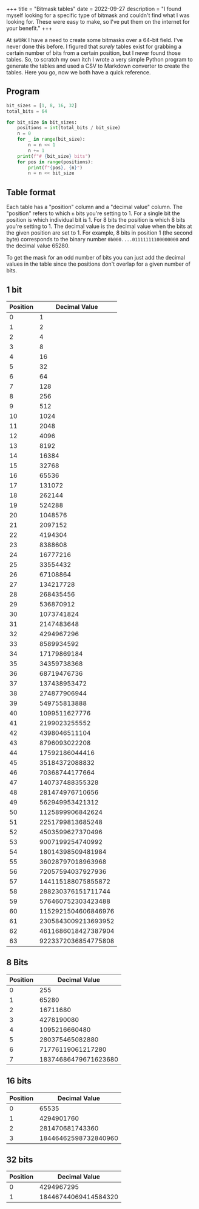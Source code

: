 +++
title = "Bitmask tables"
date = 2022-09-27
description = "I found myself looking for a specific type of bitmask and couldn't find what I was looking for. These were easy to make, so I've put them on the internet for your benefit."
+++

At `$WORK` I have a need to create some bitmasks over a 64-bit field. I've never done this before. I figured that *surely* tables exist for grabbing a certain number of bits from a certain position, but I never found those tables. So, to scratch my own itch I wrote a very simple Python program to generate the tables and used a CSV to Markdown converter to create the tables. Here you go, now we both have a quick reference.

## Program
```python
bit_sizes = [1, 8, 16, 32]
total_bits = 64

for bit_size in bit_sizes:
    positions = int(total_bits / bit_size)
    n = 0
    for _ in range(bit_size):
        n = n << 1
        n += 1
    print(f"# {bit_size} bits")
    for pos in range(positions):
        print(f"{pos}, {n}")
        n = n << bit_size
```

## Table format
Each table has a "position" column and a "decimal value" column. The "position" refers to which `n` bits you're setting to 1. For a single bit the position is which individual bit is 1. For 8 bits the position is which 8 bits you're setting to 1. The decimal value is the decimal value when the bits at the given position are set to 1. For example, 8 bits in position 1 (the second byte) corresponds to the binary number `0b000....01111111100000000` and the decimal value 65280.

To get the mask for an odd number of bits you can just add the decimal values in the table since the positions don't overlap for a given number of bits.

## 1 bit
|Position|Decimal Value       |
|--------|--------------------|
|0       | 1                  |
|1       | 2                  |
|2       | 4                  |
|3       | 8                  |
|4       | 16                 |
|5       | 32                 |
|6       | 64                 |
|7       | 128                |
|8       | 256                |
|9       | 512                |
|10      | 1024               |
|11      | 2048               |
|12      | 4096               |
|13      | 8192               |
|14      | 16384              |
|15      | 32768              |
|16      | 65536              |
|17      | 131072             |
|18      | 262144             |
|19      | 524288             |
|20      | 1048576            |
|21      | 2097152            |
|22      | 4194304            |
|23      | 8388608            |
|24      | 16777216           |
|25      | 33554432           |
|26      | 67108864           |
|27      | 134217728          |
|28      | 268435456          |
|29      | 536870912          |
|30      | 1073741824         |
|31      | 2147483648         |
|32      | 4294967296         |
|33      | 8589934592         |
|34      | 17179869184        |
|35      | 34359738368        |
|36      | 68719476736        |
|37      | 137438953472       |
|38      | 274877906944       |
|39      | 549755813888       |
|40      | 1099511627776      |
|41      | 2199023255552      |
|42      | 4398046511104      |
|43      | 8796093022208      |
|44      | 17592186044416     |
|45      | 35184372088832     |
|46      | 70368744177664     |
|47      | 140737488355328    |
|48      | 281474976710656    |
|49      | 562949953421312    |
|50      | 1125899906842624   |
|51      | 2251799813685248   |
|52      | 4503599627370496   |
|53      | 9007199254740992   |
|54      | 18014398509481984  |
|55      | 36028797018963968  |
|56      | 72057594037927936  |
|57      | 144115188075855872 |
|58      | 288230376151711744 |
|59      | 576460752303423488 |
|60      | 1152921504606846976|
|61      | 2305843009213693952|
|62      | 4611686018427387904|
|63      | 9223372036854775808|

## 8 Bits
|Position|Decimal Value       |
|--------|--------------------|
|0       | 255                |
|1       | 65280              |
|2       | 16711680           |
|3       | 4278190080         |
|4       | 1095216660480      |
|5       | 280375465082880    |
|6       | 71776119061217280  |
|7       | 18374686479671623680|

## 16 bits
|Position|Decimal Value       |
|--------|--------------------|
|0       | 65535              |
|1       | 4294901760         |
|2       | 281470681743360    |
|3       | 18446462598732840960|

## 32 bits
|Position|Decimal Value       |
|--------|--------------------|
|0       | 4294967295         |
|1       | 18446744069414584320|

